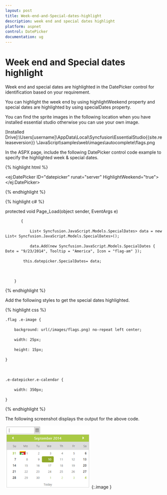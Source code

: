 ```yaml
---
layout: post
title: Week-end-and-Special-dates-highlight
description: week end and special dates highlight
platform: aspnet
control: DatePicker
documentation: ug
---
```


# Week end and Special dates highlight

Week end and special dates are highlighted in the DatePicker control for identification based on your requirement.

You can highlight the week end by using highlightWeekend property and special dates are highlighted by using specialDates property.

You can find the sprite images in the following location when you have installed essential studio otherwise you can use your own image.

[Installed Drive]:\Users\[username]\AppData\Local\Syncfusion\EssentialStudio\{{site.releaseversion}} \JavaScript\samples\web\images\autocomplete\flags.png

In the ASPX page, include the following DatePicker control code example to specify the highlighted week & special dates.





{% highlight html %}



  <ej:DatePicker ID="datepicker" runat="server" HighlightWeekend="true"></ej:DatePicker>





{% endhighlight %}



{% highlight c# %}

protected void Page_Load(object sender, EventArgs e)

           {

               List< Syncfusion.JavaScript.Models.SpecialDates> data = new List< Syncfusion.JavaScript.Models.SpecialDates>();

               data.Add(new Syncfusion.JavaScript.Models.SpecialDates { Date = "9/23/2014", Tooltip = "America", Icon = "flag-am" });

            this.datepicker.SpecialDates= data;



        }





{% endhighlight %}





Add the following styles to get the special dates highlighted.



{% highlight css %}

    .flag .e-image {

        background: url(/images/flags.png) no-repeat left center;

        width: 25px;

        height: 15px;

    }



    .e-datepicker.e-calendar {

        width: 350px;

    }



{% endhighlight %}



The following screenshot displays the output for the above code.



![](Week-end-and-Special-dates-highlight_images/Week-end-and-Special-dates-highlight_img1.png)
{:.image }


